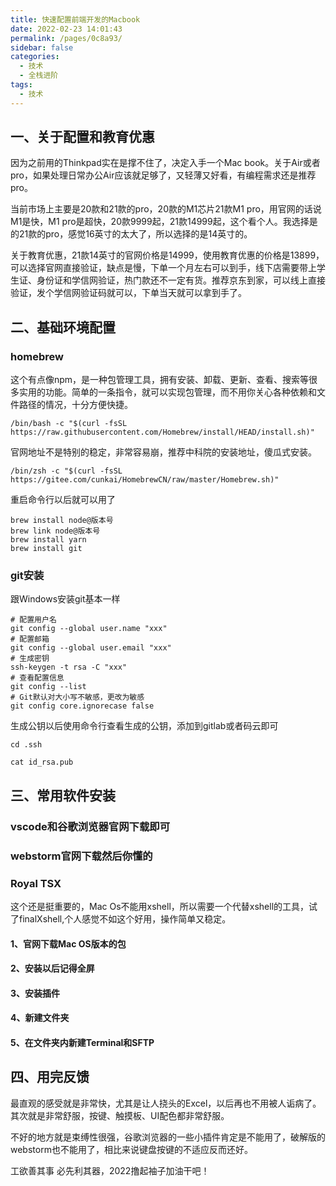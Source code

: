 ```yaml
---
title: 快速配置前端开发的Macbook
date: 2022-02-23 14:01:43
permalink: /pages/0c8a93/
sidebar: false
categories:
  - 技术
  - 全栈进阶
tags:
  - 技术
---
```

## 一、关于配置和教育优惠

因为之前用的Thinkpad实在是撑不住了，决定入手一个Mac book。关于Air或者pro，如果处理日常办公Air应该就足够了，又轻薄又好看，有编程需求还是推荐pro。

当前市场上主要是20款和21款的pro，20款的M1芯片21款M1  pro，用官网的话说M1是快，M1 pro是超快，20款9999起，21款14999起，这个看个人。我选择是的21款的pro，感觉16英寸的太大了，所以选择的是14英寸的。

关于教育优惠，21款14英寸的官网价格是14999，使用教育优惠的价格是13899，可以选择官网直接验证，缺点是慢，下单一个月左右可以到手，线下店需要带上学生证、身份证和学信网验证，热门款还不一定有货。推荐京东到家，可以线上直接验证，发个学信网验证码就可以，下单当天就可以拿到手了。

## 二、基础环境配置

### homebrew

这个有点像npm，是一种包管理工具，拥有安装、卸载、更新、查看、搜索等很多实用的功能。简单的一条指令，就可以实现包管理，而不用你关心各种依赖和文件路径的情况，十分方便快捷。


```
/bin/bash -c "$(curl -fsSL https://raw.githubusercontent.com/Homebrew/install/HEAD/install.sh)"
```


官网地址不是特别的稳定，非常容易崩，推荐中科院的安装地址，傻瓜式安装。

```
/bin/zsh -c "$(curl -fsSL https://gitee.com/cunkai/HomebrewCN/raw/master/Homebrew.sh)"
```

重启命令行以后就可以用了

```
brew install node@版本号
brew link node@版本号
brew install yarn
brew install git
```

### git安装

跟Windows安装git基本一样

```
# 配置用户名
git config --global user.name "xxx"  
# 配置邮箱
git config --global user.email "xxx" 
# 生成密钥
ssh-keygen -t rsa -C "xxx"
# 查看配置信息
git config --list
# Git默认对大小写不敏感，更改为敏感
git config core.ignorecase false

```

生成公钥以后使用命令行查看生成的公钥，添加到gitlab或者码云即可

```
cd .ssh

cat id_rsa.pub
```

## 三、常用软件安装

### vscode和谷歌浏览器官网下载即可

### webstorm官网下载然后你懂的

### Royal TSX

这个还是挺重要的，Mac Os不能用xshell，所以需要一个代替xshell的工具，试了finalXshell,个人感觉不如这个好用，操作简单又稳定。

#### 1、官网下载Mac OS版本的包

#### 2、安装以后记得全屏

#### 3、安装插件

#### 4、新建文件夹

#### 5、在文件夹内新建Terminal和SFTP

## 四、用完反馈

最直观的感受就是非常快，尤其是让人挠头的Excel，以后再也不用被人诟病了。其次就是非常舒服，按键、触摸板、UI配色都非常舒服。

不好的地方就是束缚性很强，谷歌浏览器的一些小插件肯定是不能用了，破解版的webstorm也不能用了，相比来说键盘按键的不适应反而还好。

工欲善其事 必先利其器，2022撸起袖子加油干吧！
